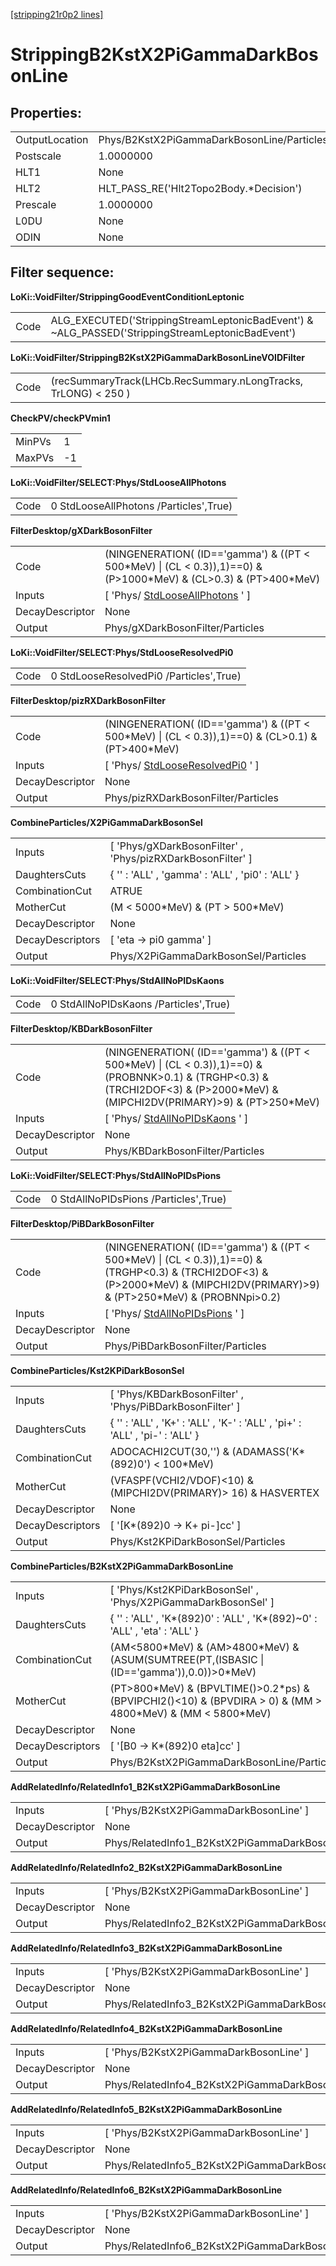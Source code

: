 [[stripping21r0p2 lines]](./stripping21r0p2-leptonic)

# StrippingB2KstX2PiGammaDarkBosonLine

## Properties:

|                |                                            |
|----------------|--------------------------------------------|
| OutputLocation | Phys/B2KstX2PiGammaDarkBosonLine/Particles |
| Postscale      | 1.0000000                                  |
| HLT1           | None                                       |
| HLT2           | HLT_PASS_RE('Hlt2Topo2Body.\*Decision')    |
| Prescale       | 1.0000000                                  |
| L0DU           | None                                       |
| ODIN           | None                                       |

## Filter sequence:

**LoKi::VoidFilter/StrippingGoodEventConditionLeptonic**

|      |                                                                                                   |
|------|---------------------------------------------------------------------------------------------------|
| Code | ALG_EXECUTED('StrippingStreamLeptonicBadEvent') & \~ALG_PASSED('StrippingStreamLeptonicBadEvent') |

**LoKi::VoidFilter/StrippingB2KstX2PiGammaDarkBosonLineVOIDFilter**

|      |                                                                |
|------|----------------------------------------------------------------|
| Code | (recSummaryTrack(LHCb.RecSummary.nLongTracks, TrLONG) \< 250 ) |

**CheckPV/checkPVmin1**

|        |     |
|--------|-----|
| MinPVs | 1   |
| MaxPVs | -1  |

**LoKi::VoidFilter/SELECT:Phys/StdLooseAllPhotons**

|      |                                        |
|------|----------------------------------------|
| Code | 0 StdLooseAllPhotons /Particles',True) |

**FilterDesktop/gXDarkBosonFilter**

|                 |                                                                                                                        |
|-----------------|------------------------------------------------------------------------------------------------------------------------|
| Code            | (NINGENERATION( (ID=='gamma') & ((PT \< 500\*MeV) \| (CL \< 0.3)),1)==0) & (P\>1000\*MeV) & (CL\>0.3) & (PT\>400\*MeV) |
| Inputs          | [ 'Phys/ [StdLooseAllPhotons](./stripping21r0p2-stdlooseallphotons) ' ]                                              |
| DecayDescriptor | None                                                                                                                   |
| Output          | Phys/gXDarkBosonFilter/Particles                                                                                       |

**LoKi::VoidFilter/SELECT:Phys/StdLooseResolvedPi0**

|      |                                         |
|------|-----------------------------------------|
| Code | 0 StdLooseResolvedPi0 /Particles',True) |

**FilterDesktop/pizRXDarkBosonFilter**

|                 |                                                                                                       |
|-----------------|-------------------------------------------------------------------------------------------------------|
| Code            | (NINGENERATION( (ID=='gamma') & ((PT \< 500\*MeV) \| (CL \< 0.3)),1)==0) & (CL\>0.1) & (PT\>400\*MeV) |
| Inputs          | [ 'Phys/ [StdLooseResolvedPi0](./stripping21r0p2-stdlooseresolvedpi0) ' ]                           |
| DecayDescriptor | None                                                                                                  |
| Output          | Phys/pizRXDarkBosonFilter/Particles                                                                   |

**CombineParticles/X2PiGammaDarkBosonSel**

|                  |                                                              |
|------------------|--------------------------------------------------------------|
| Inputs           | [ 'Phys/gXDarkBosonFilter' , 'Phys/pizRXDarkBosonFilter' ] |
| DaughtersCuts    | { '' : 'ALL' , 'gamma' : 'ALL' , 'pi0' : 'ALL' }             |
| CombinationCut   | ATRUE                                                        |
| MotherCut        | (M \< 5000\*MeV) & (PT \> 500\*MeV)                          |
| DecayDescriptor  | None                                                         |
| DecayDescriptors | [ 'eta -\> pi0 gamma' ]                                    |
| Output           | Phys/X2PiGammaDarkBosonSel/Particles                         |

**LoKi::VoidFilter/SELECT:Phys/StdAllNoPIDsKaons**

|      |                                       |
|------|---------------------------------------|
| Code | 0 StdAllNoPIDsKaons /Particles',True) |

**FilterDesktop/KBDarkBosonFilter**

|                 |                                                                                                                                                                                       |
|-----------------|---------------------------------------------------------------------------------------------------------------------------------------------------------------------------------------|
| Code            | (NINGENERATION( (ID=='gamma') & ((PT \< 500\*MeV) \| (CL \< 0.3)),1)==0) & (PROBNNK\>0.1) & (TRGHP\<0.3) & (TRCHI2DOF\<3) & (P\>2000\*MeV) & (MIPCHI2DV(PRIMARY)\>9) & (PT\>250\*MeV) |
| Inputs          | [ 'Phys/ [StdAllNoPIDsKaons](./stripping21r0p2-stdallnopidskaons) ' ]                                                                                                               |
| DecayDescriptor | None                                                                                                                                                                                  |
| Output          | Phys/KBDarkBosonFilter/Particles                                                                                                                                                      |

**LoKi::VoidFilter/SELECT:Phys/StdAllNoPIDsPions**

|      |                                       |
|------|---------------------------------------|
| Code | 0 StdAllNoPIDsPions /Particles',True) |

**FilterDesktop/PiBDarkBosonFilter**

|                 |                                                                                                                                                                                        |
|-----------------|----------------------------------------------------------------------------------------------------------------------------------------------------------------------------------------|
| Code            | (NINGENERATION( (ID=='gamma') & ((PT \< 500\*MeV) \| (CL \< 0.3)),1)==0) & (TRGHP\<0.3) & (TRCHI2DOF\<3) & (P\>2000\*MeV) & (MIPCHI2DV(PRIMARY)\>9) & (PT\>250\*MeV) & (PROBNNpi\>0.2) |
| Inputs          | [ 'Phys/ [StdAllNoPIDsPions](./stripping21r0p2-stdallnopidspions) ' ]                                                                                                                |
| DecayDescriptor | None                                                                                                                                                                                   |
| Output          | Phys/PiBDarkBosonFilter/Particles                                                                                                                                                      |

**CombineParticles/Kst2KPiDarkBosonSel**

|                  |                                                                              |
|------------------|------------------------------------------------------------------------------|
| Inputs           | [ 'Phys/KBDarkBosonFilter' , 'Phys/PiBDarkBosonFilter' ]                   |
| DaughtersCuts    | { '' : 'ALL' , 'K+' : 'ALL' , 'K-' : 'ALL' , 'pi+' : 'ALL' , 'pi-' : 'ALL' } |
| CombinationCut   | ADOCACHI2CUT(30,'') & (ADAMASS('K\*(892)0') \< 100\*MeV)                     |
| MotherCut        | (VFASPF(VCHI2/VDOF)\<10) & (MIPCHI2DV(PRIMARY)\> 16) & HASVERTEX             |
| DecayDescriptor  | None                                                                         |
| DecayDescriptors | [ '[K\*(892)0 -\> K+ pi-]cc' ]                                           |
| Output           | Phys/Kst2KPiDarkBosonSel/Particles                                           |

**CombineParticles/B2KstX2PiGammaDarkBosonLine**

|                  |                                                                                                                     |
|------------------|---------------------------------------------------------------------------------------------------------------------|
| Inputs           | [ 'Phys/Kst2KPiDarkBosonSel' , 'Phys/X2PiGammaDarkBosonSel' ]                                                     |
| DaughtersCuts    | { '' : 'ALL' , 'K\*(892)0' : 'ALL' , 'K\*(892)\~0' : 'ALL' , 'eta' : 'ALL' }                                        |
| CombinationCut   | (AM\<5800\*MeV) & (AM\>4800\*MeV) & (ASUM(SUMTREE(PT,(ISBASIC \| (ID=='gamma')),0.0))\>0\*MeV)                      |
| MotherCut        | (PT\>800\*MeV) & (BPVLTIME()\>0.2\*ps) & (BPVIPCHI2()\<10) & (BPVDIRA \> 0) & (MM \> 4800\*MeV) & (MM \< 5800\*MeV) |
| DecayDescriptor  | None                                                                                                                |
| DecayDescriptors | [ '[B0 -\> K\*(892)0 eta]cc' ]                                                                                  |
| Output           | Phys/B2KstX2PiGammaDarkBosonLine/Particles                                                                          |

**AddRelatedInfo/RelatedInfo1_B2KstX2PiGammaDarkBosonLine**

|                 |                                                         |
|-----------------|---------------------------------------------------------|
| Inputs          | [ 'Phys/B2KstX2PiGammaDarkBosonLine' ]                |
| DecayDescriptor | None                                                    |
| Output          | Phys/RelatedInfo1_B2KstX2PiGammaDarkBosonLine/Particles |

**AddRelatedInfo/RelatedInfo2_B2KstX2PiGammaDarkBosonLine**

|                 |                                                         |
|-----------------|---------------------------------------------------------|
| Inputs          | [ 'Phys/B2KstX2PiGammaDarkBosonLine' ]                |
| DecayDescriptor | None                                                    |
| Output          | Phys/RelatedInfo2_B2KstX2PiGammaDarkBosonLine/Particles |

**AddRelatedInfo/RelatedInfo3_B2KstX2PiGammaDarkBosonLine**

|                 |                                                         |
|-----------------|---------------------------------------------------------|
| Inputs          | [ 'Phys/B2KstX2PiGammaDarkBosonLine' ]                |
| DecayDescriptor | None                                                    |
| Output          | Phys/RelatedInfo3_B2KstX2PiGammaDarkBosonLine/Particles |

**AddRelatedInfo/RelatedInfo4_B2KstX2PiGammaDarkBosonLine**

|                 |                                                         |
|-----------------|---------------------------------------------------------|
| Inputs          | [ 'Phys/B2KstX2PiGammaDarkBosonLine' ]                |
| DecayDescriptor | None                                                    |
| Output          | Phys/RelatedInfo4_B2KstX2PiGammaDarkBosonLine/Particles |

**AddRelatedInfo/RelatedInfo5_B2KstX2PiGammaDarkBosonLine**

|                 |                                                         |
|-----------------|---------------------------------------------------------|
| Inputs          | [ 'Phys/B2KstX2PiGammaDarkBosonLine' ]                |
| DecayDescriptor | None                                                    |
| Output          | Phys/RelatedInfo5_B2KstX2PiGammaDarkBosonLine/Particles |

**AddRelatedInfo/RelatedInfo6_B2KstX2PiGammaDarkBosonLine**

|                 |                                                         |
|-----------------|---------------------------------------------------------|
| Inputs          | [ 'Phys/B2KstX2PiGammaDarkBosonLine' ]                |
| DecayDescriptor | None                                                    |
| Output          | Phys/RelatedInfo6_B2KstX2PiGammaDarkBosonLine/Particles |
